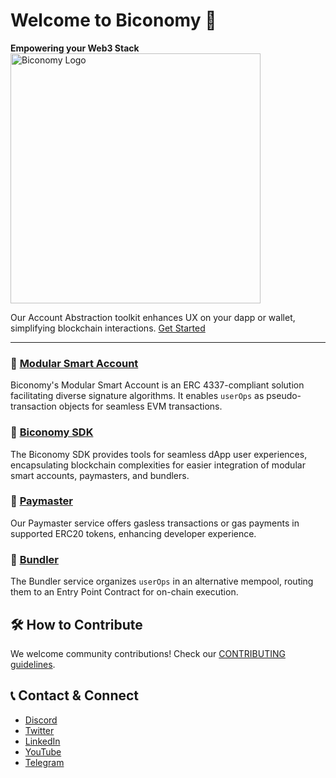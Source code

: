 # Welcome to Biconomy 🍊
**Empowering your Web3 Stack**  
<img src="https://im2.ezgif.com/tmp/ezgif-2-1ced7381ef.gif" width="400" alt="Biconomy Logo">

Our Account Abstraction toolkit enhances UX on your dapp or wallet, simplifying blockchain interactions.
[Get Started](https://docs.biconomy.io)

---

### 🧩 [Modular Smart Account](https://github.com/bcnmy/scw-contracts)

Biconomy's Modular Smart Account is an ERC 4337-compliant solution facilitating diverse signature algorithms. It enables `userOps` as pseudo-transaction objects for seamless EVM transactions.

### 🔑 [Biconomy SDK](https://github.com/bcnmy/biconomy-client-sdk)
The Biconomy SDK provides tools for seamless dApp user experiences, encapsulating blockchain complexities for easier integration of modular smart accounts, paymasters, and bundlers.

### 🍊 [Paymaster](https://github.com/bcnmy/biconomy-paymasters)
Our Paymaster service offers gasless transactions or gas payments in supported ERC20 tokens, enhancing developer experience.

### 🍊 [Bundler](https://github.com/bcnmy/biconomy-client-sdk)
The Bundler service organizes `userOps` in an alternative mempool, routing them to an Entry Point Contract for on-chain execution.


## 🛠 How to Contribute
We welcome community contributions! Check our [CONTRIBUTING guidelines](https://github.com/bcnmy/scw-contracts/blob/main/CONTRIBUTING.md).

## 📞 Contact & Connect
- [Discord](https://discord.gg/biconomy)
- [Twitter](https://twitter.com/biconomy)
- [LinkedIn](https://www.linkedin.com/company/biconomy)
- [YouTube](https://www.youtube.com/channel/UC0CtA-Dw9yg-ENgav_VYjRw)
- [Telegram](https://t.me/biconomy)
